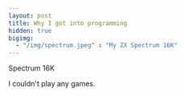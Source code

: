```yaml
---
layout: post
title: Why I got into programming
hidden: true
bigimg: 
  - "/img/spectrum.jpeg" : "My ZX Spectrum 16K"
---
```


Spectrum 16K

I couldn't play any games.

